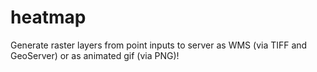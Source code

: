 heatmap
=======

Generate raster layers from point inputs to server as WMS (via TIFF and GeoServer) or as animated gif (via PNG)!